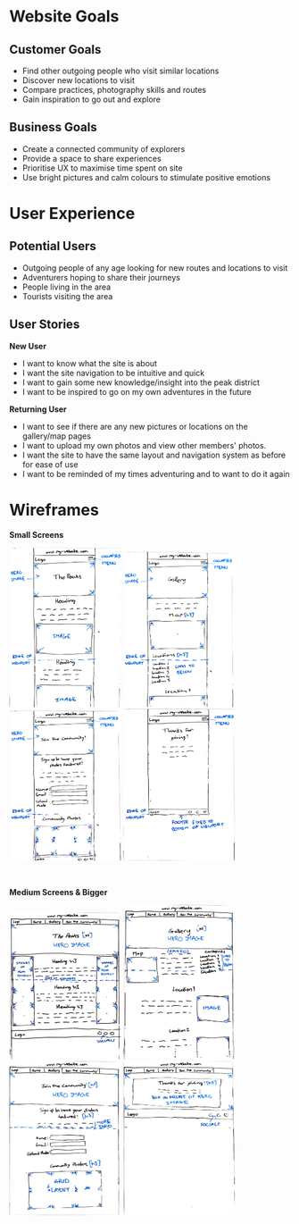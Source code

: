 # Website Goals

## Customer Goals

- Find other outgoing people who visit similar locations
- Discover new locations to visit
- Compare practices, photography skills and routes
- Gain inspiration to go out and explore

## Business Goals

- Create a connected community of explorers
- Provide a space to share experiences
- Prioritise UX to maximise time spent on site
- Use bright pictures and calm colours to stimulate positive emotions

# User Experience

## Potential Users

- Outgoing people of any age looking for new routes and locations to visit
- Adventurers hoping to share their journeys
- People living in the area
- Tourists visiting the area

## User Stories

__New User__

- I want to know what the site is about
- I want the site navigation to be intuitive and quick
- I want to gain some new knowledge/insight into the peak district
- I want to be inspired to go on my own adventures in the future

__Returning User__

- I want to see if there are any new pictures or locations on the gallery/map pages
- I want to upload my own photos and view other members' photos.
- I want the site to have the same layout and navigation system as before for ease of use
- I want to be reminded of my times adventuring and to want to do it again

# Wireframes

__Small Screens__

<img src="/assets/images/wf-home-sm.jpg" alt="Homepage wireframe for small screens" width="200px" display="inline"/> <img src="/assets/images/wf-page2-sm.jpg" alt="Second page wireframe for small screens" width="200px" display="inline"/> <img src="/assets/images/wf-join-sm.jpg" alt="Third page wireframe for small screens" width="200px" display="inline"/> <img src="/assets/images/wf-landing-sm.jpg" alt="Landing page wireframe for small screens" width="200px" display="inline"/>

<br>

__Medium Screens & Bigger__

<img src="/assets/images/wf-home-lg.jpg" alt="Homepage wireframe for medium and larger screens" width="200px" display="inline"/> <img src="/assets/images/wf-page2-lg.jpg" alt="Second page wireframe for medium and larger screens" width="200px" display="inline"/> <img src="/assets/images/wf-join-lg.jpg" alt="Third page wireframe for medium and larger screens" width="200px" display="inline"/> <img src="/assets/images/wf-landing-lg.jpg" alt="Landing page wireframe for medium and larger screens" width="200px" display="inline"/>

